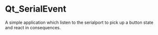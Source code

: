 # Qt_SerialEvent
A simple application which listen to the serialport to pick up a button state and react in consequences. 
